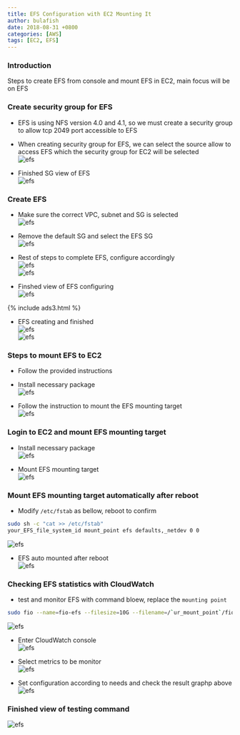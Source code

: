 ```yaml
---
title: EFS Configuration with EC2 Mounting It
author: bulafish
date: 2018-08-31 +0800
categories: [AWS]
tags: [EC2, EFS]
---
```


### Introduction
Steps to create EFS from console and mount EFS in EC2, main focus will be on EFS


### Create security group for EFS
  * EFS is using NFS version 4.0 and 4.1, so we must create a security group to allow tcp 2049 port accessible to EFS
  * When creating security group for EFS, we can select the source allow to access EFS which the security group for EC2 will be selected  
  ![efs](/assets/img/2018083101.png)

  * Finished SG view of EFS  
  ![efs](/assets/img/2018083102.png)


### Create EFS
  * Make sure the correct VPC, subnet and SG is selected  
  ![efs](/assets/img/2018083103.png)

  * Remove the default SG and select the EFS SG  
  ![efs](/assets/img/2018083104.png)

  * Rest of steps to complete EFS, configure accordingly  
  ![efs](/assets/img/2018083105.png)  
  ![efs](/assets/img/2018083106.png)

  * Finshed view of EFS configuring  
  ![efs](/assets/img/2018083107.png)

  {% include ads3.html %}

  * EFS creating and finished  
  ![efs](/assets/img/2018083108.png)  
  ![efs](/assets/img/2018083111.png)


### Steps to mount EFS to EC2
  * Follow the provided instructions
  * Install necessary package  
  ![efs](/assets/img/2018083109.png)  

  * Follow the instruction to mount the EFS mounting target  
  ![efs](/assets/img/2018083110.png)


### Login to EC2 and mount EFS mounting target
  * Install necessary package  
  ![efs](/assets/img/2018083112.png)

  * Mount EFS mounting target  
  ![efs](/assets/img/2018083113.png)


### Mount EFS mounting target automatically after reboot
  * Modify `/etc/fstab` as bellow, reboot to confirm
  ```bash
  sudo sh -c "cat >> /etc/fstab"
  your_EFS_file_system_id mount_point efs defaults,_netdev 0 0
  ```
  ![efs](/assets/img/2018083117.png)

  * EFS auto mounted after reboot  
  ![efs](/assets/img/2018083118.png)


### Checking EFS statistics with CloudWatch
  * test and monitor EFS with command bloew, replace the `mounting point`
  ```bash
  sudo fio --name=fio-efs --filesize=10G --filename=/`ur_mount_point`/fio-efs-test.img --bs=1M --nrfiles=1 --direct=1 --sync=0 --rw=write --iodepth=200 --ioengine=libaio
  ```
  ![efs](/assets/img/2018083122.png)

  * Enter CloudWatch console  
  ![efs](/assets/img/2018083119.png)

  * Select metrics to be monitor  
  ![efs](/assets/img/2018083120.png)

  * Set configuration according to needs and check the result graphp above  
  ![efs](/assets/img/2018083121.png)


### Finished view of testing command  
  ![efs](/assets/img/2018083123.png)
